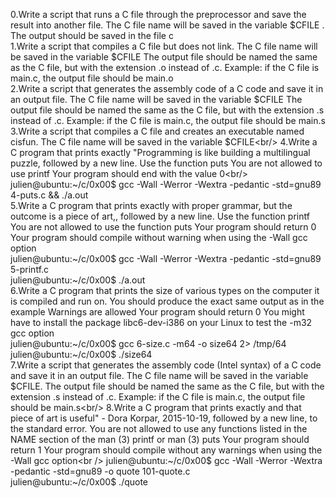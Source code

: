 0.Write a script that runs a C file through the preprocessor and save the result into another file.
The C file name will be saved in the variable $CFILE .
The output should be saved in the file c<br/>
1.Write a script that compiles a C file but does not link.
The C file name will be saved in the variable $CFILE
The output file should be named the same as the C file, but with the extension .o instead of .c.
Example: if the C file is main.c, the output file should be main.o<br/>
2.Write a script that generates the assembly code of a C code and save it in an output file.
The C file name will be saved in the variable $CFILE
The output file should be named the same as the C file, but with the extension .s instead of .c.
Example: if the C file is main.c, the output file should be main.s<br/>
3.Write a script that compiles a C file and creates an executable named cisfun.
The C file name will be saved in the variable $CFILE<br/>
4.Write a C program that prints exactly "Programming is like building a multilingual puzzle, followed by a new line.
Use the function puts
You are not allowed to use printf
Your program should end with the value 0<br/>
julien@ubuntu:~/c/0x00$ gcc -Wall -Werror -Wextra -pedantic -std=gnu89 4-puts.c && ./a.out<br/>
5.Write a C program that prints exactly with proper grammar, but the outcome is a piece of art,, followed by a new line.
Use the function printf
You are not allowed to use the function puts
Your program should return 0
Your program should compile without warning when using the -Wall gcc option<br/>
julien@ubuntu:~/c/0x00$ gcc -Wall -Werror -Wextra -pedantic -std=gnu89 5-printf.c<br/>
julien@ubuntu:~/c/0x00$ ./a.out <br/>
6.Write a C program that prints the size of various types on the computer it is compiled and run on.
You should produce the exact same output as in the example
Warnings are allowed
Your program should return 0
You might have to install the package libc6-dev-i386 on your Linux to test the -m32 gcc option<br/>
julien@ubuntu:~/c/0x00$ gcc 6-size.c -m64 -o size64 2> /tmp/64<br/>
julien@ubuntu:~/c/0x00$ ./size64<br/>
7.Write a script that generates the assembly code (Intel syntax) of a C code and save it in an output file.
The C file name will be saved in the variable $CFILE.
The output file should be named the same as the C file, but with the extension .s instead of .c.
Example: if the C file is main.c, the output file should be main.s<br/>
8.Write a C program that prints exactly and that piece of art is useful" - Dora Korpar, 2015-10-19, followed by a new line, to the standard error.
You are not allowed to use any functions listed in the NAME section of the man (3) printf or man (3) puts
Your program should return 1
Your program should compile without any warnings when using the -Wall gcc option<br />
julien@ubuntu:~/c/0x00$ gcc -Wall -Werror -Wextra -pedantic -std=gnu89 -o quote 101-quote.c<br/>
julien@ubuntu:~/c/0x00$ ./quote<br/>
